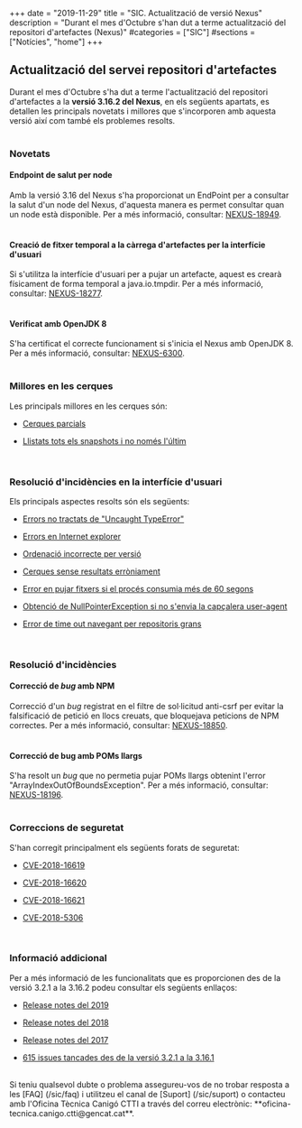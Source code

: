 +++
date        = "2019-11-29"
title       = "SIC. Actualització de versió Nexus"
description = "Durant el mes d'Octubre s'han dut a terme actualització del repositori d'artefactes (Nexus)"
#categories  = ["SIC"]
#sections    = ["Notícies", "home"]
+++

## Actualització del servei repositori d'artefactes

Durant el mes d'Octubre s'ha dut a terme l'actualització del repositori d'artefactes a la **versió 3.16.2 del Nexus**, en els següents apartats, es detallen les principals novetats i millores que s'incorporen amb aquesta versió així com també els problemes resolts.
<br><br>


### Novetats

#### Endpoint de salut per node

Amb la versió 3.16 del Nexus s'ha proporcionat un EndPoint per a consultar la salut d'un node del Nexus, d'aquesta manera es permet consultar quan un node està disponible. Per a més informació, consultar: [NEXUS-18949](https://issues.sonatype.org/browse/NEXUS-18949).
<br><br>

#### Creació de fitxer temporal a la càrrega d'artefactes per la interfície d'usuari

Si s'utilitza la interfície d'usuari per a pujar un artefacte, aquest es crearà físicament de forma temporal a java.io.tmpdir. Per a més informació, consultar: [NEXUS-18277](https://issues.sonatype.org/browse/NEXUS-18277).
<br><br>

#### Verificat amb OpenJDK 8

S'ha certificat el correcte funcionament si s'inicia el Nexus amb OpenJDK 8. Per a més informació, consultar: [NEXUS-6300](https://issues.sonatype.org/browse/NEXUS-6300).
<br><br>


### Millores en les cerques

Les principals millores en les cerques són:

- [Cerques parcials](https://issues.sonatype.org/browse/NEXUS-8884)

- [Llistats tots els snapshots i no només l'últim](https://issues.sonatype.org/browse/NEXUS-8798)

<br>

### Resolució d'incidències en la interfície d'usuari

Els principals aspectes resolts són els següents:

- [Errors no tractats de "Uncaught TypeError"](https://issues.sonatype.org/browse/NEXUS-13057)

- [Errors en Internet explorer](https://issues.sonatype.org/browse/NEXUS-19051)

- [Ordenació incorrecte per versió](https://issues.sonatype.org/browse/NEXUS-12253)

- [Cerques sense resultats erròniament](https://issues.sonatype.org/browse/NEXUS-18909)

- [Error en pujar fitxers si el procés consumia més de 60 segons](https://issues.sonatype.org/browse/NEXUS-18494)

- [Obtenció de NullPointerException si no s'envia la capçalera user-agent](https://issues.sonatype.org/browse/NEXUS-13136)

- [Error de time out navegant per repositoris grans](https://issues.sonatype.org/browse/NEXUS-13095)

<br>

### Resolució d'incidències

#### Correcció de _bug_ amb NPM

Correcció d'un _bug_ registrat en el filtre de sol·licitud anti-csrf per evitar la falsificació de petició en llocs creuats, que bloquejava peticions de NPM correctes. Per a més informació, consultar: [NEXUS-18850](https://issues.sonatype.org/browse/NEXUS-18850).
<br><br>

#### Correcció de bug amb POMs llargs

S'ha resolt un _bug_ que no permetia pujar POMs llargs obtenint l'error "ArrayIndexOutOfBoundsException". Per a més informació, consultar: [NEXUS-18196](https://issues.sonatype.org/browse/NEXUS-18196).
<br><br>



### Correccions de seguretat

S'han corregit principalment els següents forats de seguretat:

- [CVE-2018-16619](https://support.sonatype.com/hc/en-us/articles/360010789893-CVE-2018-16619-Nexus-Repository-Manager-XSS-October-17-2018?_ga=2.101227976.817663482.1570188895-1181263505.1548239726)

- [CVE-2018-16620](https://support.sonatype.com/hc/en-us/articles/360010789453-CVE-2018-16620-Nexus-Repository-Manager-Missing-Access-Controls-October-17-2018?_ga=2.192442851.817663482.1570188895-1181263505.1548239726)

- [CVE-2018-16621](https://support.sonatype.com/hc/en-us/articles/360010789153-CVE-2018-16621-Nexus-Repository-Manager-Java-Injection-October-17-2018?_ga=2.192442851.817663482.1570188895-1181263505.1548239726)

- [CVE-2018-5306](https://support.sonatype.com/hc/en-us/articles/360000134968?_ga=2.126472772.817663482.1570188895-1181263505.1548239726)
<br>


### Informació addicional

Per a més informació de les funcionalitats que es proporcionen des de la versió 3.2.1 a la 3.16.2 podeu consultar els següents enllaços:

- [Release notes del 2019](https://help.sonatype.com/repomanager3/release-notes/2019-release-notes)

- [Release notes del 2018](https://help.sonatype.com/repomanager3/release-notes/2018-release-notes)

- [Release notes del 2017](https://help.sonatype.com/repomanager3/release-notes/2017-release-notes)

- [615 issues tancades des de la versió 3.2.1 a la 3.16.1](https://issues.sonatype.org/browse/NEXUS-20170?jql=project%20%3D%20NEXUS%20AND%20fixVersion%20in%20(3.10.0%2C%203.11.0%2C%203.12.0%2C%203.12.1%2C%203.13.0%2C%203.14.0%2C%203.15.0%2C%203.15.1%2C%203.15.2%2C%203.16.0%2C%203.16.1%2C%203.16.2%2C%203.2.0%2C%203.2.1%2C%203.3.0%2C%203.3.1%2C%203.3.2%2C%203.4.0%2C%203.5.0%2C%203.5.1%2C%203.5.2%2C%203.6.0%2C%203.6.1%2C%203.6.2%2C%203.7.0%2C%203.7.1%2C%203.8.0%2C%203.9.0))

<br>
Si teniu qualsevol dubte o problema assegureu-vos de no trobar resposta a les [FAQ] (/sic/faq) i utilitzeu el canal de [Suport] (/sic/suport) o contacteu amb l'Oficina Tècnica Canigó CTTI a través del correu electrònic: **oficina-tecnica.canigo.ctti@gencat.cat**.

